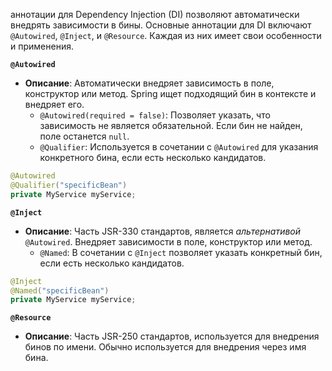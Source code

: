 аннотации для Dependency Injection (DI) позволяют автоматически внедрять зависимости в бины. Основные аннотации для DI включают `@Autowired`, `@Inject`, и `@Resource`. Каждая из них имеет свои особенности и применения.

**`@Autowired`**
- **Описание**: Автоматически внедряет зависимость в поле, конструктор или метод. Spring ищет подходящий бин в контексте и внедряет его.
	- `@Autowired(required = false)`: Позволяет указать, что зависимость не является обязательной. Если бин не найден, поле останется `null`.
	- `@Qualifier`: Используется в сочетании с `@Autowired` для указания конкретного бина, если есть несколько кандидатов.
```java
@Autowired
@Qualifier("specificBean")
private MyService myService;
```

**`@Inject`**
- **Описание**: Часть JSR-330 стандартов, является _альтернативой_ `@Autowired`. Внедряет зависимости в поле, конструктор или метод.
	- `@Named`: В сочетании с `@Inject` позволяет указать конкретный бин, если есть несколько кандидатов.
```java
@Inject
@Named("specificBean")
private MyService myService;
```

**`@Resource`**
- **Описание**: Часть JSR-250 стандартов, используется для внедрения бинов по имени. Обычно используется для внедрения через имя бина.